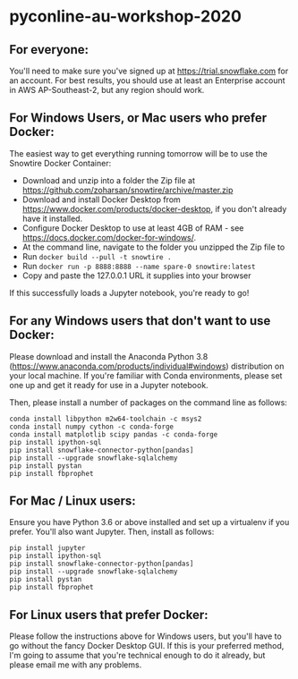 # pyconline-au-workshop-2020

## For everyone:

You'll need to make sure you've signed up at https://trial.snowflake.com for an account. For best results, you should use at least an Enterprise account in AWS AP-Southeast-2, but any region should work.

## For Windows Users, or Mac users who prefer Docker:

The easiest way to get everything running tomorrow will be to use the Snowtire Docker Container:
- Download and unzip into a folder the Zip file at https://github.com/zoharsan/snowtire/archive/master.zip
- Download and install Docker Desktop from https://www.docker.com/products/docker-desktop, if you don't already have it installed.
- Configure Docker Desktop to use at least 4GB of RAM - see https://docs.docker.com/docker-for-windows/.
- At the command line, navigate to the folder you unzipped the Zip file to
- Run `docker build --pull -t snowtire .`
- Run `docker run -p 8888:8888 --name spare-0 snowtire:latest`
- Copy and paste the 127.0.0.1 URL it supplies into your browser

If this successfully loads a Jupyter notebook, you're ready to go!

## For any Windows users that don't want to use Docker:

Please download and install the Anaconda Python 3.8 (https://www.anaconda.com/products/individual#windows) distribution on your local machine. If you're familiar with Conda environments, please set one up and get it ready for use in a Jupyter notebook. 

Then, please install a number of packages on the command line as follows:
```
conda install libpython m2w64-toolchain -c msys2
conda install numpy cython -c conda-forge
conda install matplotlib scipy pandas -c conda-forge
pip install ipython-sql
pip install snowflake-connector-python[pandas]
pip install --upgrade snowflake-sqlalchemy
pip install pystan
pip install fbprophet
```

## For Mac / Linux users:
Ensure you have Python 3.6 or above installed and set up a virtualenv if you prefer. You'll also want Jupyter. Then, install as follows:
```
pip install jupyter
pip install ipython-sql
pip install snowflake-connector-python[pandas]
pip install --upgrade snowflake-sqlalchemy
pip install pystan
pip install fbprophet
```

## For Linux users that prefer Docker:
Please follow the instructions above for Windows users, but you'll have to go without the fancy Docker Desktop GUI. If this is your preferred method, I'm going to assume that you're technical enough to do it already, but please email me with any problems.
